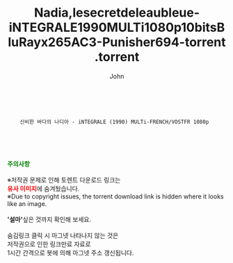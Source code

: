 ﻿---
layout: post
title:  "                   Nadia,lesecretdeleaubleue-iNTEGRALE1990MULTi1080p10bitsBluRayx265AC3-Punisher694-torrent                .torrent"
author: John
categories: [ 애니/만화 ]
tags: [  ]
image:  
description: "                   Nadia,lesecretdeleaubleue-iNTEGRALE1990MULTi1080p10bitsBluRayx265AC3-Punisher694-torrent                 torrent 정보 공유"
toc: true
toc_sticky: true
---

<br>

        신비한 바다의 나디아 - iNTEGRALE (1990) MULTi-FRENCH/VOSTFR 1080p    
    
<br><br><br>
<p data-ke-size="size16"><b><span style="color: green;">주의사항</span></b><br /><br />※저작권 문제로 인해 토렌트 다운로드 링크는<br /><b><span style="color: red;">유사 이미지</span></b>에 숨겨뒀습니다.<br />※Due to copyright issues, the torrent download link is hidden where it looks like an image.<br /><br /><b>'설마'</b>싶은 것까지 확인해 보세요.<br /><br />숨김링크 클릭 시 마그넷 나타나지 않는 것은<br />저작권으로 인한 링크만료 자료로<br />1시간 간격으로 봇에 의해 마그넷 주소 갱신됩니다.</p>
